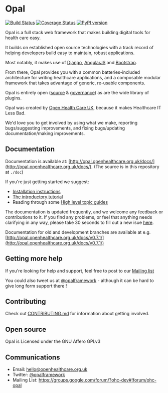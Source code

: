 Opal
====

[![Build Status](https://travis-ci.org/openhealthcare/opal.svg?branch=v0.11.0)](https://travis-ci.org/openhealthcare/opal)
[![Coverage Status](https://coveralls.io/repos/github/openhealthcare/opal/badge.svg?branch=v0.11.0)](https://coveralls.io/github/openhealthcare/opal?branch=v0.11.0)
[![PyPI version](https://badge.fury.io/py/opal.svg)](https://badge.fury.io/py/opal)


Opal is a full stack web framework that makes building digital tools for health care easy.

It builds on established open source technologies with a track record of helping developers
build easy to maintain, robust applications.

Most notably, it makes use of [Django](https://djangoproject.com/), [AngularJS](https://angularjs.org/)
and [Bootstrap](http://getbootstrap.com/).

From there, Opal provides you with a common batteries-included architecture for writing healthcare
applications, and a composable modular framework that takes advantage of generic, re-usable components.

Opal is entirely open ([source](https://github.com/openhealthcare/opal) &
[governance](https://github.com/openhealthcare/opal/issues)) as are the wide library of plugins.

Opal was created by [Open Health Care UK](http://openhealthcare.org.uk), because it makes Healthcare IT Less Bad.

We'd love you to get involved by using what we make, reporting bugs/suggesting improvements, and fixing bugs/updating documentation/making improvements.

## Documentation

Documentation is available at: [http://opal.openhealthcare.org.uk/docs/](http://opal.openhealthcare.org.uk/docs/).
(The source is in this repository at `./doc`)

If you're just getting started we suggest:

* [Installation instructions](http://opal.openhealthcare.org.uk/docs/installation/)
* [The introductory tutorial](http://opal.openhealthcare.org.uk/docs/tutorial/)
* Reading through some [High level topic guides](http://opal.openhealthcare.org.uk/docs/guides/topic-guides/)

The documentation is updated frequently, and we welcome any feedback or contributions to it. If you find any problems,
or feel that anything needs clarifying in any way, please take 30 seconds to fill out a new isue [here](https://github.com/openhealthcare/opal/issues/new).

Documentation for old and development branches are available at e.g. [http://opal.openhealthcare.org.uk/docs/v0.7.1/](http://opal.openhealthcare.org.uk/docs/v0.7.1/)

## Getting more help

If you're looking for help and support, feel free to post to our [Mailing list](https://groups.google.com/forum/?ohc-dev#!forum/ohc-opal)

You could also tweet us at [@opalframework](http://twitter.com/opalframework) - although it can be hard to give long form support there !

## Contributing

Check out [CONTRIBUTING.md](./CONTRIBUTING.md) for information about getting involved.

## Open source

Opal is Licensed under the GNU Affero GPLv3

## Communications

* Email: hello@openhealthcare.org.uk
* Twitter: [@opalframework](https://twitter.com/opalframework)
* Mailing List: https://groups.google.com/forum/?ohc-dev#!forum/ohc-opal
